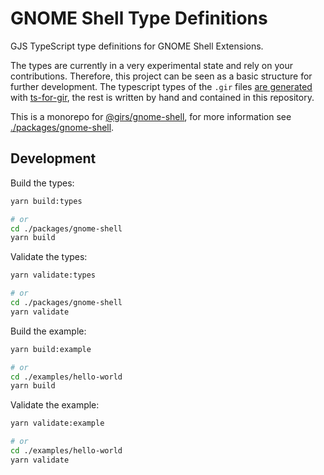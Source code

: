 
# GNOME Shell Type Definitions

GJS TypeScript type definitions for GNOME Shell Extensions.

The types are currently in a very experimental state and rely on your contributions. Therefore, this project can be seen as a basic structure for further development. The typescript types of the `.gir` files [are generated](https://www.npmjs.com/package/@girs/gjs) with [ts-for-gir](https://github.com/gjsify/ts-for-gir), the rest is written by hand and contained in this repository.

This is a monorepo for [@girs/gnome-shell](https://www.npmjs.com/package/@girs/gnome-shell), for more information see [./packages/gnome-shell](packages/gnome-shell/README.md).

## Development

Build the types:

```bash
yarn build:types

# or
cd ./packages/gnome-shell
yarn build
```

Validate the types:

```bash
yarn validate:types

# or
cd ./packages/gnome-shell
yarn validate
```

Build the example:

```bash
yarn build:example

# or
cd ./examples/hello-world
yarn build
```

Validate the example:

```bash
yarn validate:example

# or
cd ./examples/hello-world
yarn validate
```